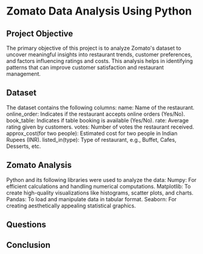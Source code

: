 # Zomato Data Analysis Using Python
## Project Objective
The primary objective of this project is to analyze Zomato's dataset to uncover meaningful insights into restaurant trends, customer preferences, and factors influencing ratings and costs. This analysis helps in identifying patterns that can improve customer satisfaction and restaurant management.
## Dataset
The dataset contains the following columns:
name: Name of the restaurant.
online_order: Indicates if the restaurant accepts online orders (Yes/No).
book_table: Indicates if table booking is available (Yes/No).
rate: Average rating given by customers.
votes: Number of votes the restaurant received.
approx_cost(for two people): Estimated cost for two people in Indian Rupees (INR).
listed_in(type): Type of restaurant, e.g., Buffet, Cafes, Desserts, etc.
## Zomato Analysis
Python and its following libraries were used to analyze the data:
Numpy: For efficient calculations and handling numerical computations.
Matplotlib: To create high-quality visualizations like histograms, scatter plots, and charts.
Pandas: To load and manipulate data in tabular format.
Seaborn: For creating aesthetically appealing statistical graphics.
## Questions
## Conclusion

